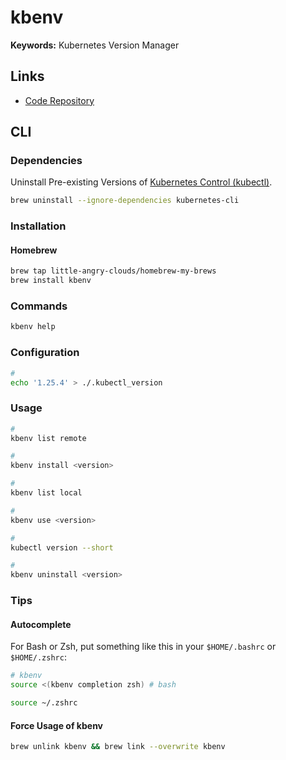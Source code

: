 # kbenv

<!--
https://github.com/little-angry-clouds/kubernetes-binaries-managers/issues/36
-->

**Keywords:** Kubernetes Version Manager

## Links

- [Code Repository](https://github.com/little-angry-clouds/kubernetes-binaries-managers/tree/master/cmd/kbenv)

## CLI

### Dependencies

Uninstall Pre-existing Versions of [Kubernetes Control (kubectl)](/kubectl/README.md).

```sh
brew uninstall --ignore-dependencies kubernetes-cli
```

### Installation

#### Homebrew

```sh
brew tap little-angry-clouds/homebrew-my-brews
brew install kbenv
```

### Commands

```sh
kbenv help
```

### Configuration

```sh
#
echo '1.25.4' > ./.kubectl_version
```

### Usage

```sh
#
kbenv list remote

#
kbenv install <version>

#
kbenv list local

#
kbenv use <version>

#
kubectl version --short

#
kbenv uninstall <version>
```

### Tips

#### Autocomplete

For Bash or Zsh, put something like this in your `$HOME/.bashrc` or `$HOME/.zshrc`:

```sh
# kbenv
source <(kbenv completion zsh) # bash
```

```sh
source ~/.zshrc
```

#### Force Usage of kbenv

```sh
brew unlink kbenv && brew link --overwrite kbenv
```
